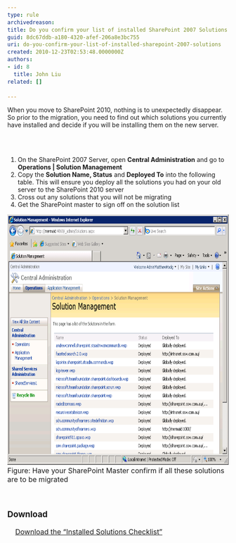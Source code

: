 ```yaml
---
type: rule
archivedreason: 
title: Do you confirm your list of installed SharePoint 2007 Solutions
guid: 8dc67ddb-a180-4320-afef-206a8e3bc755
uri: do-you-confirm-your-list-of-installed-sharepoint-2007-solutions
created: 2010-12-23T02:53:48.0000000Z
authors:
- id: 8
  title: John Liu
related: []

---
```



When you move to SharePoint 2010, nothing is to unexpectedly disappear. So prior to the migration, you need to find out which solutions you currently have installed and decide if you will be installing them on the new server. 

<br><excerpt class='endintro'></excerpt><br>
<ol><li>On the SharePoint 2007 Server, open 
      <b>Central Administration</b> and go to 
      <b>Operations | Solution Management</b> </li><li>Copy the 
      <b>Solution Name, Status</b> and 
      <b>Deployed To</b> into the following table. This will ensure you deploy all the solutions you had on your old server to the SharePoint 2010 server </li><li>Cross out any solutions that you will not be migrating </li><li>Get the SharePoint master to sign off on the solution list </li></ol>
<img width="720" height="568" src="MigrateSolutionsList.png" alt="" style="width:728px;height:569px;" />
<font class="ms-rteCustom-FigureNormal" size="+0">Figure: Have your SharePoint Master confirm if all these solutions are to be migrated</font>
<p> </p>
<font class="ms-rteCustom-SSW-Only" size="+0">
   <h3>Download</h3>    
   <a href="http://intranet.ssw.com.au/SysAdmin/SharedDocuments/MSSharePoint/HowTos-DoYouConfirmYourListOfInstalledSharePoint2007Solutions.docx" shape="rect">Download the “Installed Solutions Checklist”</a> </font> 


